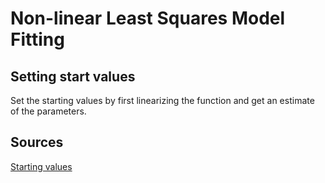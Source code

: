# Non-linear Least Squares Model Fitting

## Setting start values

Set the starting values by first linearizing the function and get an estimate of the parameters.

## Sources

[Starting values](https://stats.stackexchange.com/questions/160552/why-is-nls-giving-me-singular-gradient-matrix-at-initial-parameter-estimates)